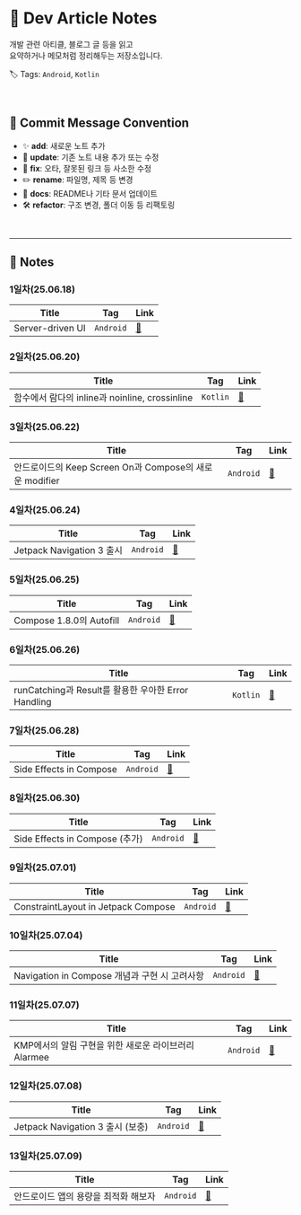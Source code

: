 # 📘 Dev Article Notes

개발 관련 아티클, 블로그 글 등을 읽고  
요약하거나 메모처럼 정리해두는 저장소입니다.

🏷️ Tags: `Android`, `Kotlin`

<br/> 

## 📝 Commit Message Convention

- ✨ **add**: 새로운 노트 추가  
- 🔄 **update**: 기존 노트 내용 추가 또는 수정  
- 🐞 **fix**: 오타, 잘못된 링크 등 사소한 수정  
- ✏️ **rename**: 파일명, 제목 등 변경  
- 📖 **docs**: README나 기타 문서 업데이트  
- 🛠️ **refactor**: 구조 변경, 폴더 이동 등 리팩토링
  
<br/>

---

## 📂 Notes

### 1일차(25.06.18)
| Title | Tag | Link |
|------|------|------|
| Server-driven UI | `Android` | [🔗](notes/android/Server-driven%20UI.md) |

### 2일차(25.06.20)
| Title | Tag | Link |
|------|------|------|
| 함수에서 람다의 inline과 noinline, crossinline | `Kotlin` | [🔗](notes/kotlin/%ED%95%A8%EC%88%98%EC%97%90%EC%84%9C%20%EB%9E%8C%EB%8B%A4%EC%9D%98%20Inline%EA%B3%BC%20noInline%2C%20crossinline.md) |

### 3일차(25.06.22)
| Title | Tag | Link |
|------|------|------|
| 안드로이드의 Keep Screen On과 Compose의 새로운 modifier | `Android` | [🔗](notes/android/안드로이드의%20Keep%20Screen%20On과%20Compose의%20새로운%20modifier.md) |

### 4일차(25.06.24)
| Title | Tag | Link |
|------|------|------|
| Jetpack Navigation 3 출시 | `Android` | [🔗](notes/android/Jetpack%20Navigation%203%20%EC%B6%9C%EC%8B%9C.md) |

### 5일차(25.06.25)
| Title | Tag | Link |
|------|------|------|
| Compose 1.8.0의 Autofill | `Android` | [🔗](notes/android/Compose%201.8.0의%20Autofill.md) |


### 6일차(25.06.26)
| Title | Tag | Link |
|------|------|------|
| runCatching과 Result를 활용한 우아한 Error Handling | `Kotlin` | [🔗](notes/kotlin/runCatching과%20Result를%20활용한%20우아한%20Error%20Handling.md) |

### 7일차(25.06.28)
| Title | Tag | Link |
|------|------|------|
| Side Effects in Compose | `Android` | [🔗](notes/android/Side%20Effects%20in%20Compose.md) |

### 8일차(25.06.30)
| Title | Tag | Link |
|------|------|------|
| Side Effects in Compose (추가) | `Android` | [🔗](notes/android/Side%20Effects%20in%20Compose.md) |

### 9일차(25.07.01)
| Title | Tag | Link |
|------|------|------|
| ConstraintLayout in Jetpack Compose | `Android` | [🔗](notes/android/ConstraintLayout%20in%20Jetpack%20Compose.md) |

### 10일차(25.07.04)
| Title | Tag | Link |
|------|------|------|
| Navigation in Compose 개념과 구현 시 고려사항 | `Android` | [🔗](notes/android/Navigation%20in%20Compose%20%EA%B0%9C%EB%85%90%EA%B3%BC%20%EA%B5%AC%ED%98%84%20%EC%8B%9C%20%EA%B3%A0%EB%A0%A4%EC%82%AC%ED%95%AD.md) |

### 11일차(25.07.07)
| Title | Tag | Link |
|------|------|------|
| KMP에서의 알림 구현을 위한 새로운 라이브러리 Alarmee | `Android` | [🔗](notes/android/KMP에서의%20알림%20구현을%20위한%20새로운%20라이브러리%20Alarmee.md) |

### 12일차(25.07.08)
| Title | Tag | Link |
|------|------|------|
| Jetpack Navigation 3 출시 (보충) | `Android` | [🔗](notes/android/Jetpack%20Navigation%203%20%EC%B6%9C%EC%8B%9C.md) |

### 13일차(25.07.09)
| Title | Tag | Link |
|------|------|------|
| 안드로이드 앱의 용량을 최적화 해보자 | `Android` | [🔗](notes/android/%EC%95%88%EB%93%9C%EB%A1%9C%EC%9D%B4%EB%93%9C%20%EC%95%B1%EC%9D%98%20%EC%9A%A9%EB%9F%89%EC%9D%84%20%EC%B5%9C%EC%A0%81%ED%99%94%20%ED%95%B4%EB%B3%B4%EC%9E%90.md) |
